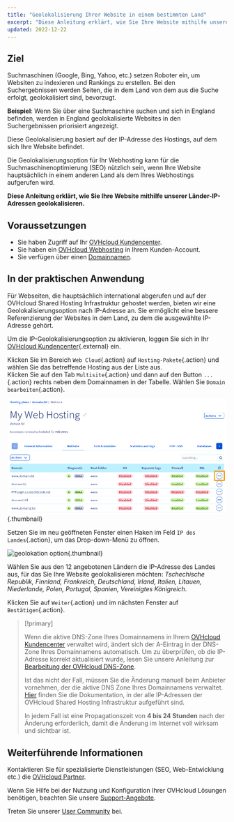 ```yaml
---
title: "Geolokalisierung Ihrer Website in einem bestimmten Land"
excerpt: "Diese Anleitung erklärt, wie Sie Ihre Website mithilfe unserer geolokalisierten IP-Adressen geolokalisieren"
updated: 2022-12-22
---
```


## Ziel

Suchmaschinen (Google, Bing, Yahoo, etc.) setzen Roboter ein, um Websiten zu indexieren und Rankings zu erstellen. Bei den Suchergebnissen werden Seiten, die in dem Land von dem aus die Suche erfolgt, geolokalisiert sind, bevorzugt.

**Beispiel**: Wenn Sie über eine Suchmaschine suchen und sich in England befinden, werden in England geolokalisierte Websites in den Suchergebnissen priorisiert angezeigt.

Diese Geolokalisierung basiert auf der IP-Adresse des Hostings, auf dem sich Ihre Website befindet.

Die Geolokalisierungsoption für Ihr Webhosting kann für die Suchmaschinenoptimierung (SEO) nützlich sein, wenn Ihre Website hauptsächlich in einem anderen Land als dem Ihres Webhostings aufgerufen wird.

**Diese Anleitung erklärt, wie Sie Ihre Website mithilfe unserer Länder-IP-Adressen geolokalisieren.**

## Voraussetzungen

- Sie haben Zugriff auf Ihr [OVHcloud Kundencenter](/links/manager).
- Sie haben ein [OVHcloud Webhosting](/links/web/hosting) in Ihrem Kunden-Account.
- Sie verfügen über einen [Domainnamen](/links/web/domains).

## In der praktischen Anwendung

Für Webseiten, die hauptsächlich international abgerufen und auf der OVHcloud Shared Hosting Infrastruktur gehostet werden, bieten wir eine Geolokalisierungsoption nach IP-Adresse an. Sie ermöglicht eine bessere Referenzierung der Websites in dem Land, zu dem die ausgewählte IP-Adresse gehört.

Um die IP-Geolokalisierungsoption zu aktivieren, loggen Sie sich in Ihr [OVHcloud Kundencenter](/links/manager){.external} ein.

Klicken Sie im Bereich `Web Cloud`{.action} auf `Hosting-Pakete`{.action} und wählen Sie das betreffende Hosting aus der Liste aus.<br>
Klicken Sie auf den Tab `Multisite`{.action} und dann auf den Button `...`{.action} rechts neben dem Domainnamen in der Tabelle. Wählen Sie `Domain bearbeiten`{.action}.

![Hosting-Multisites](/pages/assets/screens/control_panel/product-selection/web-cloud/web-hosting/multisite/modify-a-domain.png){.thumbnail}

Setzen Sie im neu geöffneten Fenster einen Haken im Feld `IP des Landes`{.action}, um das Drop-down-Menü zu öffnen.

![geolokation option](/pages/assets/screens/control_panel/product-selection/web-cloud/web-hosting/multisite/country-ip-selection.png){.thumbnail}

Wählen Sie aus den 12 angebotenen Ländern die IP-Adresse des Landes aus, für das Sie Ihre Website geolokalisieren möchten: *Tschechische Republik, Finnland, Frankreich, Deutschland, Irland, Italien, Litauen, Niederlande, Polen, Portugal, Spanien, Vereinigtes Königreich*.

Klicken Sie auf `Weiter`{.action} und im nächsten Fenster auf `Bestätigen`{.action}.

>[!primary]
>
> Wenn die aktive DNS-Zone Ihres Domainnamens in Ihrem [OVHcloud Kundencenter](/links/manager) verwaltet wird, ändert sich der A-Eintrag in der DNS-Zone Ihres Domainnamens automatisch. Um zu überprüfen, ob die IP-Adresse korrekt aktualisiert wurde, lesen Sie unsere Anleitung zur [Bearbeitung der OVHcloud DNS-Zone](/pages/web_cloud/domains/dns_zone_edit).
>
> Ist das nicht der Fall, müssen Sie die Änderung manuell beim Anbieter vornehmen, der die aktive DNS Zone Ihres Domainnamens verwaltet. [Hier](/pages/web_cloud/web_hosting/clusters_and_shared_hosting_IP) finden Sie die Dokumentation, in der alle IP-Adressen der OVHcloud Shared Hosting Infrastruktur aufgeführt sind.
>
> In jedem Fall ist eine Propagationszeit von **4 bis 24 Stunden** nach der Änderung erforderlich, damit die Änderung im Internet voll wirksam und sichtbar ist.
>

## Weiterführende Informationen

Kontaktieren Sie für spezialisierte Dienstleistungen (SEO, Web-Entwicklung etc.) die [OVHcloud Partner](/links/partner).

Wenn Sie Hilfe bei der Nutzung und Konfiguration Ihrer OVHcloud Lösungen benötigen, beachten Sie unsere [Support-Angebote](/links/support).

Treten Sie unserer [User Community](/links/community) bei.